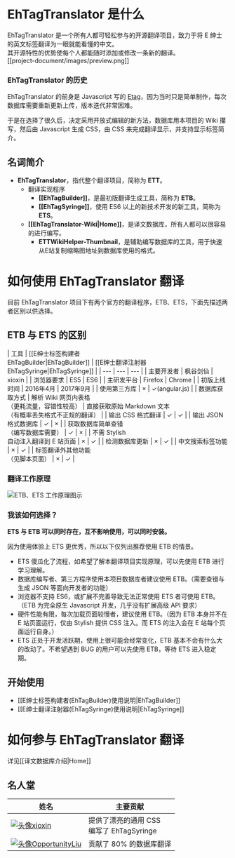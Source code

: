 ﻿# EhTagTranslator 是什么
EhTagTranslator 是一个所有人都可轻松参与的开源翻译项目，致力于将 E 绅士的英文标签翻译为一眼就能看懂的中文。  
其开源特性的优势使每个人都能随时添加或修改一条新的翻译。  
[[project-document/images/preview.png]]

### EhTagTranslator 的历史
EhTagTranslator 的前身是 Javascript 写的 [Etag](https://sleazyfork.org/scripts/17966)，因为当时只是简单制作，每次数据库需要重新更新上传，版本迭代非常困难。

于是在选择了很久后，决定采用开放式编辑的新方法，数据库用本项目的 Wiki 攥写，然后由 Javascript 生成 CSS，由 CSS 来完成翻译显示，并支持显示标签简介。

## 名词简介
* **EhTagTranslator**，指代整个翻译项目，简称为 **ETT**。
  * 翻译实现程序
    * **[[EhTagBuilder]]**，是最初版翻译生成工具，简称为 **ETB**。
    * **[[EhTagSyringe]]**，使用 ES6 以上的新技术开发的新工具，简称为 **ETS**。
  * **[[EhTagTranslator-Wiki|Home]]**，是译文数据库，所有人都可以很容易的进行编写。
    * **ETTWikiHelper-Thumbnail**，是辅助编写数据库的工具，用于快速从E站复制缩略图地址到数据库使用的格式。

# 如何使用 EhTagTranslator 翻译
目前 EhTagTranslator 项目下有两个官方的翻译程序，ETB、ETS，下面先描述两者区别以供选择。

## ETB 与 ETS 的区别

| 工具 | [[E绅士标签构建者<br>EhTagBuilder|EhTagBuilder]] | [[E绅士翻译注射器<br>EhTagSyringe|EhTagSyringe]] |
| --- | --- | --- |
| 主要开发者 | 枫谷剑仙 | xioxin |
| 浏览器要求 | ES5 | ES6 |
| 主研发平台 | Firefox | Chrome |
| 初版上线时间 | 2016年4月 | 2017年9月 |
| 使用第三方库 | × | ✓(angular.js) |
| 数据库获取方式 | 解析 Wiki 网页内表格<br>（更耗流量，容错性较高） | 直接获取原始 Markdown 文本<br>（有概率丢失格式不正规的翻译） |
| 输出 CSS 格式翻译 | ✓ | ✓ |
| 输出 JSON 格式数据库 | ✓ | × |
| 获取数据库简单查错<br>（编写数据库需要） | ✓ | × |
| 不需 Stylish<br>自动注入翻译到 E 站页面 | × | ✓ |
| 检测数据库更新 | × | ✓ |
| 中文搜索标签功能 | × | ✓ |
| 标签翻译外其他功能<br>（见脚本页面） | × | ✓ |

### 翻译工作原理
![ETB、ETS 工作原理图示](https://user-images.githubusercontent.com/5716100/30388817-8dd554dc-9876-11e7-9bd9-abdd30b92437.png)



### 我该如何选择？

**ETS 与 ETB 可以同时存在，互不影响使用，可以同时安装。**

因为使用体验上 ETS 更优秀，所以以下仅列出推荐使用 ETB 的情景。
* ETS 傻瓜化了流程，如希望了解本翻译项目实现原理，可以先使用 ETB 进行学习理解。
* 数据库编写者、第三方程序使用本项目数据库者建议使用 ETB。（需要查错与生成 JSON 等面向开发者的功能）
* 浏览器不支持 ES6，或扩展不完善导致无法正常使用 ETS 者可使用 ETB。（ETB 为完全原生 Javascript 开发，几乎没有扩展高级 API 要求）
* 硬件性能有限，每次加载页面较慢者，建议使用 ETB。（因为 ETB 本身并不在 E 站页面运行，仅由 Stylish 提供 CSS 注入。而 ETS 的注入会在 E 站每个页面运行自身。）
* ETS 正处于开发活跃期，使用上很可能会经常变化，ETB 基本不会有什么大的改动了。不希望遇到 BUG 的用户可以先使用 ETB，等待 ETS 进入稳定期。

## 开始使用
* [[E绅士标签构建者(EhTagBuilder)使用说明|EhTagBuilder]]
* [[E绅士翻译注射器(EhTagSyringe)使用说明|EhTagSyringe]]

# 如何参与 EhTagTranslator 翻译
详见[[译文数据库介绍|Home]]

## 名人堂
| 姓名 | 主要贡献 |
| --- | --- |
| [![头像](https://avatars1.githubusercontent.com/u/5716100?v=4&s=40)xioxin](https://github.com/xioxin) | 提供了漂亮的通用 CSS<br>编写了 EhTagSyringe |
| [![头像](https://avatars2.githubusercontent.com/u/13471233?v=4&s=40)OpportunityLiu](https://github.com/OpportunityLiu) | 贡献了 80% 的数据库翻译 |